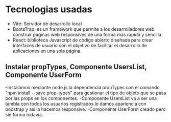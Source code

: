 # Tecnologias usadas
- Vite: Servidor de desarrollo local
- BootsTrap: es un framework que permite a los desarrolladores web construir páginas web responsives de una forma más rápida y sencilla.
- React: biblioteca Javascript de código abierto diseñada para crear interfaces de usuario con el objetivo de facilitar el desarrollo de aplicaciones en una sola página.

## Instalar propTypes, Componente UsersList, Componente UserForm
-Instalamos mediante node.js la dependencia propTypes con el comando "npm install --save prop-types" para gestionar el tipo de objeto que se pasa por las props en los componentes.
-Componente UsersList va a ser una tambla con todos los usuarios registrados le damos apariencia con boostrap y asi la hacemos responsive.
-Componente UserForm creado pero sin forma todavia.
